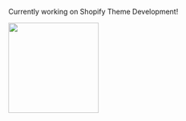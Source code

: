 Currently working on Shopify Theme Development! 

<img height="180em" src="https://github-readme-stats.vercel.app/api?username=OscarReyes-dev&show_icons=true&hide_border=true&&count_private=true&include_all_commits=true" />
